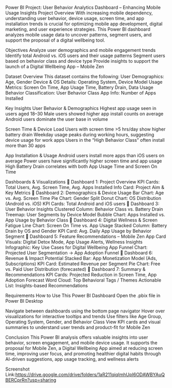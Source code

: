 Power BI Project: User Behavior Analytics Dashboard – Enhancing Mobile Usage Insights
Project Overview
With increasing mobile dependency, understanding user behavior, device usage, screen time, and app installation trends is crucial for optimizing mobile app development, digital marketing, and user experience strategies. This Power BI dashboard analyzes mobile usage data to uncover patterns, segment users, and support the proposal of a digital wellbeing tool.

 Objectives
Analyze user demographics and mobile engagement trends
Identify total Android vs. iOS users and their usage patterns
Segment users based on behavior class and device type
Provide insights to support the launch of a Digital Wellbeing App – Mobile Zen

Dataset Overview
This dataset contains the following:
User Demographics: Age, Gender
Device & OS Details: Operating System, Device Model
Usage Metrics: Screen On Time, App Usage Time, Battery Drain, Data Usage
Behavior Classification: User Behavior Class
App Info: Number of Apps Installed

Key Insights
User Behavior & Demographics
Highest app usage seen in users aged 18–30
Male users showed higher app install counts on average
Android users dominate the user base in volume

Screen Time & Device Load
Users with screen time >5 hrs/day show higher battery drain
Weekday usage peaks during working hours, suggesting device usage for work apps
Users in the “High Behavior Class” often install more than 30 apps

App Installation & Usage
Android users install more apps than iOS users on average
Power users have significantly higher screen time and app usage
High Battery Drain correlates with both App Usage Time and Screen On Time

Dashboards & Visualizations
🔹 Dashboard 1: Project Overview
KPI Cards: Total Users, Avg. Screen Time, Avg. Apps Installed
Info Card: Project Aim & Key Metrics
🔹 Dashboard 2: Demographics & Device Usage
Bar Chart: Age vs. Avg. Screen Time
Pie Chart: Gender Split
Donut Chart: OS Distribution (Android vs. iOS)
KPI Cards: Total Android and iOS users
🔹 Dashboard 3: User Behavior Insights
Clustered Column: Behavior Class vs. Battery Drain
Treemap: User Segments by Device Model
Bubble Chart: Apps Installed vs. App Usage by Behavior Class
🔹 Dashboard 4: Digital Wellness & Screen Fatigue
Line Chart: Screen On Time vs. App Usage
Stacked Column: Battery Drain by OS and Gender
KPI Card: Avg. Daily App Usage by Behavior Segment
🔹 Dashboard 5: Feature Recommendations – Mobile Zen App
Card Visuals: Digital Detox Mode, App Usage Alerts, Wellness Insights
Infographic: Key Use Cases for Digital Wellbeing App
Funnel Chart: Projected User Segmentation → App Adoption Funnel
🔹 Dashboard 6: Revenue & Impact Potential
Stacked Bar: App Monetization Model (Ads, Subscriptions)
KPI Card: Estimated Revenue per Segment
Pie Chart: Free vs. Paid User Distribution (forecasted)
🔹 Dashboard 7: Summary & Recommendations
KPI Cards: Projected Reduction in Screen Time, App Adoption Forecast
Word Cloud: Top Behavioral Tags / Themes
Actionable List: Insights-based Recommendations

Requirements 
How to Use This Power BI Dashboard
Open the .pbix file in Power BI Desktop

Navigate between dashboards using the bottom page navigator
Hover over visualizations for interactive tooltips and trends
Use filters like Age Group, Operating System, Gender, and Behavior Class
View KPI cards and visual summaries to understand user trends and product-fit for Mobile Zen

Conclusion
This Power BI analysis offers valuable insights into user behavior, screen engagement, and mobile device usage. It supports the proposal for Mobile Zen, a Digital Wellbeing App aimed at reducing screen time, improving user focus, and promoting healthier digital habits through AI-driven suggestions, app usage tracking, and wellness alerts

Screenshot
Link:https://drive.google.com/drive/folders/1aR211qiqImhUpI6ODAWBYAuQBERCprRn?usp=sharing
